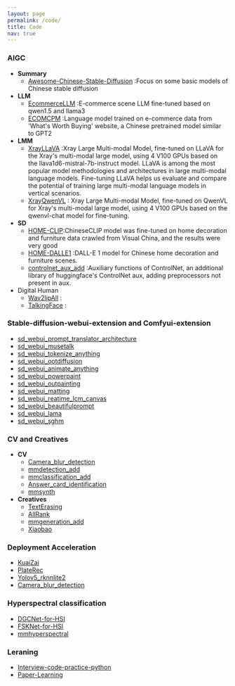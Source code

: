 ```yaml
---
layout: page
permalink: /code/
title: Code
nav: true
---
```


### AIGC

- **Summary**
  - [Awesome-Chinese-Stable-Diffusion](https://github.com/leeguandong/Awesome-Chinese-Stable-Diffusion) :Focus on some basic models of Chinese stable diffusion    
- **LLM**
  - [EcommerceLLM](https://github.com/leeguandong/EcommerceLLM) :E-commerce scene LLM fine-tuned based on qwen1.5 and llama3     
  - [ECOMCPM](https://github.com/leeguandong/ECOMCPM) :Language model trained on e-commerce data from 'What's Worth Buying' website, a Chinese pretrained model similar to GPT2    
- **LMM**
  - [XrayLLaVA](https://github.com/leeguandong/XrayLLaVA) :Xray Large Multi-modal Model, fine-tuned on LLaVA for the Xray's multi-modal large model, using 4 V100 GPUs based on the llava1d6-mistral-7b-instruct model. LLaVA is among the most popular model methodologies and architectures in large multi-modal language models. Fine-tuning LLaVA helps us evaluate and compare the potential of training large multi-modal language models in vertical scenarios. 
  - [XrayQwenVL](https://github.com/leeguandong/XrayQwenVL) : Xray Large Multi-modal Model, fine-tuned on QwenVL for Xray's multi-modal large model, using 4 V100 GPUs based on the qwenvl-chat model for fine-tuning.    
- **SD**
  - [HOME-CLIP](https://github.com/leeguandong/HOME-CLIP):ChineseCLIP model was fine-tuned on home decoration and furniture data crawled from Visual China, and the results were very good      
  - [HOME-DALLE1](https://github.com/leeguandong/HOME-DALLE1) :DALL-E 1 model for Chinese home decoration and furniture scenes.   
  - [controlnet_aux_add](https://github.com/leeguandong/controlnet_aux_add) :Auxiliary functions of ControlNet, an additional library of huggingface's ControlNet aux, adding preprocessors not present in aux.   
- Digital Human
  - [Wav2lipAll](https://github.com/leeguandong/Wav2lipAll) :   
  - [TalkingFace](https://github.com/leeguandong/TalkingFace) :    


### Stable-diffusion-webui-extension and Comfyui-extension

- [sd_webui_prompt_translator_architecture](https://github.com/leeguandong/sd_webui_prompt_translator_architecture)
- [sd_webui_musetalk](https://github.com/leeguandong/sd_webui_musetalk)    
- [sd_webui_tokenize_anything](https://github.com/leeguandong/sd_webui_tokenize_anything)    
- [sd_webui_ootdiffusion](https://github.com/leeguandong/sd_webui_ootdiffusion)     
- [sd_webui_animate_anything](https://github.com/leeguandong/sd_webui_animate_anything)    
- [sd_webui_powerpaint](https://github.com/leeguandong/sd_webui_powerpaint)    
- [sd_webui_outpainting](https://github.com/leeguandong/sd_webui_outpainting)     
- [sd_webui_matting](https://github.com/leeguandong/sd_webui_matting)    
- [sd_webui_reatime_lcm_canvas](https://github.com/leeguandong/sd_webui_realtime_lcm_canvas)    
- [sd_webui_beautifulprompt](https://github.com/leeguandong/sd_webui_beautifulprompt)    
- [sd_webui_lama](https://github.com/leeguandong/sd_webui_lama)    
- [sd_webui_sghm](https://github.com/leeguandong/sd_webui_sghm)    

### CV and Creatives

- **CV**
  - [Camera_blur_detection](https://github.com/leeguandong/Camera_blur_detection)
  - [mmdetection_add](https://github.com/leeguandong/mmdetection_add)   
  - [mmclassification_add](https://github.com/leeguandong/mmclassification_add)  
  - [Answer_card_identification](https://github.com/leeguandong/Answer_card_identification)
  - [mmsynth](https://github.com/leeguandong/mmsynth)
- **Creatives**
  - [TextErasing](https://github.com/leeguandong/TextErasing)   
  - [AllRank](https://github.com/leeguandong/AllRank)    
  - [mmgeneration_add](https://github.com/leeguandong/mmgeneration_add)   
  - [Xiaobao](https://github.com/leeguandong/Xiaobao)  

### Deployment Acceleration

- [KuaiZai](https://github.com/leeguandong/KuaiZai)
- [PlateRec](https://github.com/leeguandong/PlateRec)  
- [Yolov5_rknnlite2](https://github.com/leeguandong/Yolov5_rknnlite2)  
- [Camera_blur_detection](https://github.com/leeguandong/Camera_blur_detection)

### Hyperspectral classification     

- [DGCNet-for-HSI](https://github.com/leeguandong/DGCNet-for-HSI)     
- [FSKNet-for-HSI](https://github.com/leeguandong/FSKNet-for-HSI)   
- [mmhyperspectral](https://github.com/leeguandong/mmhyperspectral)

###  Leraning

- [Interview-code-practice-python](https://github.com/leeguandong/Interview-code-practice-python) 
- [Paper-Learning](https://github.com/leeguandong/Paper-Learning)  





